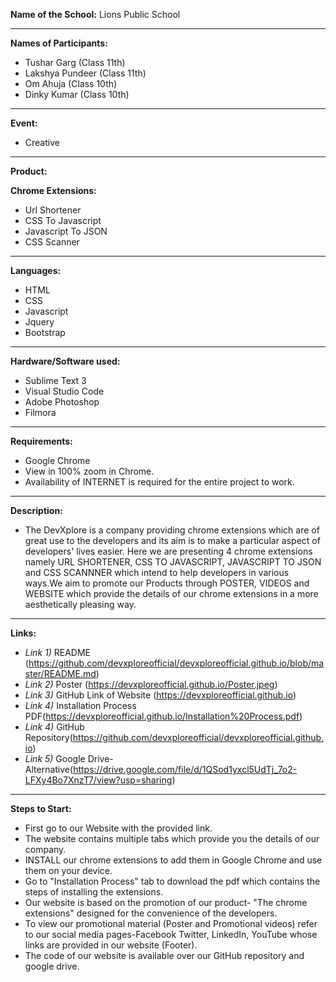
**Name of the School:** 
 Lions Public School

---
**Names of Participants:**
* Tushar Garg (Class 11th)
* Lakshya Pundeer (Class 11th)
* Om Ahuja (Class 10th)
* Dinky Kumar (Class 10th)
---
 **Event:**                   
   - Creative
---
**Product:**     

**Chrome Extensions:**
                             
- Url Shortener
- CSS To Javascript
- Javascript To JSON
- CSS Scanner
---
**Languages:**                
- HTML
- CSS                   
- Javascript
- Jquery
- Bootstrap
---
**Hardware/Software used:**  
- Sublime Text 3
- Visual Studio Code
- Adobe Photoshop
- Filmora
---
**Requirements:**            
- Google Chrome
- View in 100% zoom in Chrome.
- Availability of INTERNET is required for the entire project to work.
---
**Description:**
- The DevXplore is a company providing chrome extensions which are of great use to the developers and its aim is to make a particular aspect of developers' lives easier. Here we are presenting 4 chrome extensions namely URL SHORTENER, CSS TO JAVASCRIPT, JAVASCRIPT TO JSON and CSS SCANNNER which intend to help developers in various ways.We aim to promote our Products through POSTER, VIDEOS and WEBSITE which provide the details of our chrome extensions in a more aesthetically pleasing way.
---
**Links:**
* *Link 1)* README (https://github.com/devxploreofficial/devxploreofficial.github.io/blob/master/README.md)
* *Link 2)* Poster (https://devxploreofficial.github.io/Poster.jpeg) 
* *Link 3)* GitHub Link of Website (https://devxploreofficial.github.io)
* *Link 4)* Installation Process PDF(https://devxploreofficial.github.io/Installation%20Process.pdf)
* *Link 4)* GitHub Repository(https://github.com/devxploreofficial/devxploreofficial.github.io)
* *Link 5)* Google Drive-Alternative(https://drive.google.com/file/d/1QSod1yxcl5UdTj_7o2-LFXy4Bo7XnzT7/view?usp=sharing)
---
**Steps to Start:**
* First go to our Website with the provided link.
* The website contains multiple tabs which provide you the details of our company.
* INSTALL our chrome extensions to add them in Google Chrome and use them on your device.
* Go to "Installation Process" tab to download the pdf which contains the steps of installing the extensions.
* Our website is based on the promotion of our product- "The chrome extensions" designed for the convenience of the developers.
* To view our promotional material (Poster and Promotional videos) refer to our social media pages-Facebook Twitter, LinkedIn, YouTube whose links are provided in our website (Footer).
* The code of our website is available over our GitHub repository and google drive.
    